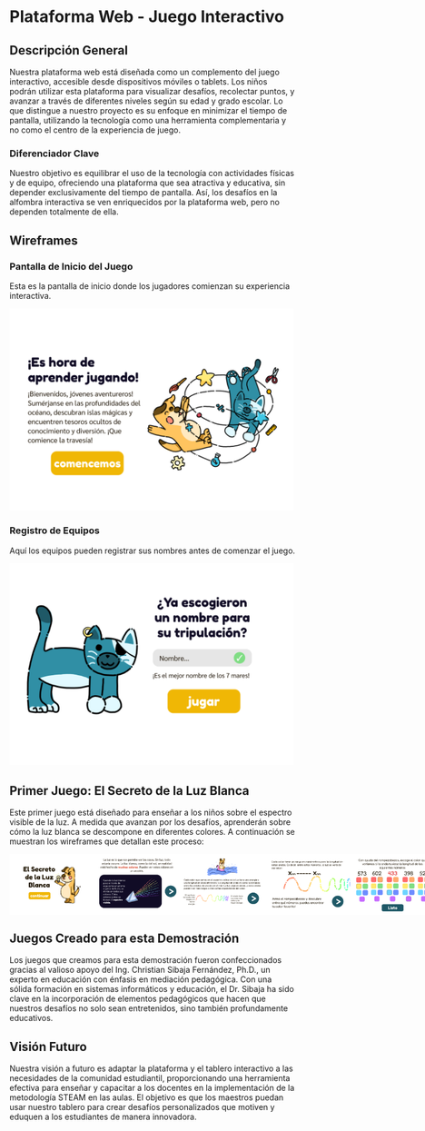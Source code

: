 # **Plataforma Web - Juego Interactivo**

## **Descripción General**

Nuestra plataforma web está diseñada como un complemento del juego interactivo, accesible desde dispositivos móviles o tablets. Los niños podrán utilizar esta plataforma para visualizar desafíos, recolectar puntos, y avanzar a través de diferentes niveles según su edad y grado escolar. Lo que distingue a nuestro proyecto es su enfoque en minimizar el tiempo de pantalla, utilizando la tecnología como una herramienta complementaria y no como el centro de la experiencia de juego.

### **Diferenciador Clave**
Nuestro objetivo es equilibrar el uso de la tecnología con actividades físicas y de equipo, ofreciendo una plataforma que sea atractiva y educativa, sin depender exclusivamente del tiempo de pantalla. Así, los desafíos en la alfombra interactiva se ven enriquecidos por la plataforma web, pero no dependen totalmente de ella.

## **Wireframes**

### **Pantalla de Inicio del Juego**
Esta es la pantalla de inicio donde los jugadores comienzan su experiencia interactiva.

<img src="https://github.com/ExpoCenfo/TechMakers/blob/main/Img/Wireframe%20-%207.png" alt="Wireframe 7" width="500"/>



### **Registro de Equipos**
Aquí los equipos pueden registrar sus nombres antes de comenzar el juego.

<img src="https://github.com/ExpoCenfo/TechMakers/blob/main/Img/Wireframe%20-%208.png" alt="Wireframe 8" width="500"/>

## **Primer Juego: El Secreto de la Luz Blanca**

Este primer juego está diseñado para enseñar a los niños sobre el espectro visible de la luz. A medida que avanzan por los desafíos, aprenderán sobre cómo la luz blanca se descompone en diferentes colores. A continuación se muestran los wireframes que detallan este proceso:

<div style="display: flex;">
    <img src="https://github.com/ExpoCenfo/TechMakers/blob/main/Img/Wireframe%20-%201.png" alt="Wireframe 1" width="150"/>
    <img src="https://github.com/ExpoCenfo/TechMakers/blob/main/Img/Wireframe%20-%202.png" alt="Wireframe 2" width="150"/>
    <img src="https://github.com/ExpoCenfo/TechMakers/blob/main/Img/Wireframe%20-%203.png" alt="Wireframe 3" width="150"/>
    <img src="https://github.com/ExpoCenfo/TechMakers/blob/main/Img/Wireframe%20-%204.png" alt="Wireframe 4" width="150"/>
    <img src="https://github.com/ExpoCenfo/TechMakers/blob/main/Img/Wireframe%20-%205.png" alt="Wireframe 5" width="150"/>
    <img src="https://github.com/ExpoCenfo/TechMakers/blob/main/Img/Wireframe%20-%206.png" alt="Wireframe 6" width="150"/>
</div>

## **Juegos Creado para esta Demostración**
Los juegos que creamos para esta demostración fueron confeccionados gracias al valioso apoyo del Ing. Christian Sibaja Fernández, Ph.D., un experto en educación con énfasis en mediación pedagógica. Con una sólida formación en sistemas informáticos y educación, el Dr. Sibaja ha sido clave en la incorporación de elementos pedagógicos que hacen que nuestros desafíos no solo sean entretenidos, sino también profundamente educativos.

## **Visión Futuro**
Nuestra visión a futuro es adaptar la plataforma y el tablero interactivo a las necesidades de la comunidad estudiantil, proporcionando una herramienta efectiva para enseñar y capacitar a los docentes en la implementación de la metodología STEAM en las aulas. El objetivo es que los maestros puedan usar nuestro tablero para crear desafíos personalizados que motiven y eduquen a los estudiantes de manera innovadora.
